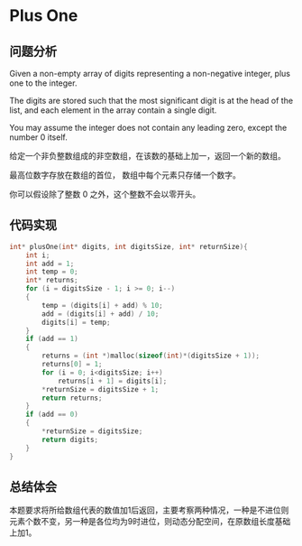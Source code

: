 # Plus One  

## 问题分析
Given a non-empty array of digits representing a non-negative integer, plus one to the integer.

The digits are stored such that the most significant digit is at the head of the list, and each element in the array contain a single digit.

You may assume the integer does not contain any leading zero, except the number 0 itself.

给定一个非负整数组成的非空数组，在该数的基础上加一，返回一个新的数组。

最高位数字存放在数组的首位， 数组中每个元素只存储一个数字。

你可以假设除了整数 0 之外，这个整数不会以零开头。


## 代码实现
``` C
int* plusOne(int* digits, int digitsSize, int* returnSize){
	int i;
	int add = 1;
	int temp = 0;
	int* returns;
	for (i = digitsSize - 1; i >= 0; i--)
	{
		temp = (digits[i] + add) % 10;
		add = (digits[i] + add) / 10;
		digits[i] = temp;
	}
	if (add == 1)
	{
		returns = (int *)malloc(sizeof(int)*(digitsSize + 1));
		returns[0] = 1;
		for (i = 0; i<digitsSize; i++)
			returns[i + 1] = digits[i];
		*returnSize = digitsSize + 1;
		return returns;
	}
	if (add == 0)
	{
		*returnSize = digitsSize;
		return digits;
	}
}
```

## 总结体会
本题要求将所给数组代表的数值加1后返回，主要考察两种情况，一种是不进位则元素个数不变，另一种是各位均为9时进位，则动态分配空间，在原数组长度基础上加1。
